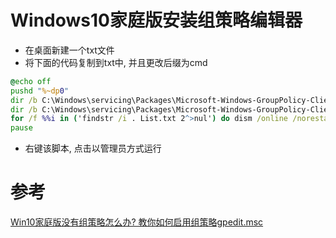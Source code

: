 # Windows10家庭版安装组策略编辑器

* 在桌面新建一个txt文件
* 将下面的代码复制到txt中, 并且更改后缀为cmd

```bat
@echo off
pushd "%~dp0"
dir /b C:\Windows\servicing\Packages\Microsoft-Windows-GroupPolicy-ClientExtensions-Package~3*.mum >List.txt
dir /b C:\Windows\servicing\Packages\Microsoft-Windows-GroupPolicy-ClientTools-Package~3*.mum >>List.txt
for /f %%i in ('findstr /i . List.txt 2^>nul') do dism /online /norestart /add-package:"C:\Windows\servicing\Packages\%%i"
pause
```

* 右键该脚本, 点击以管理员方式运行

# 参考

[Win10家庭版没有组策略怎么办? 教你如何启用组策略gpedit.msc](https://blog.csdn.net/qq_43442524/article/details/105123586)